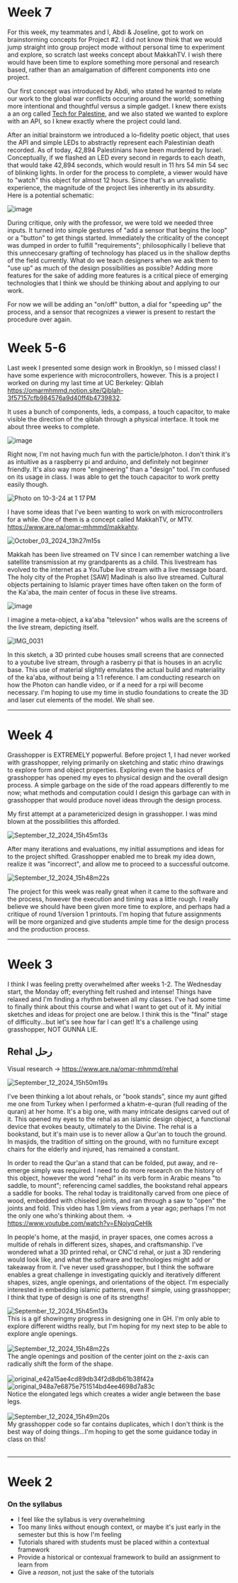 # Week 7
For this week, my teammates and I, Abdi & Joseline, got to work on brainstorming concepts for Project #2. I did not know think that we would jump straight into group project mode without personal time to experiment and explore, so scratch last weeks concept about MakkahTV. I wish there would have been time to explore something more personal and research based, rather than an amalgamation of different components into one project. 

Our first concept was introduced by Abdi, who stated he wanted to relate our work to the global war conflicts occuring around the world; something more intentional and thoughtful versus a simple gadget. I knew there exists a an org called [Tech for Palestine](https://data.techforpalestine.org/), and we also stated we wanted to explore with an API, so I knew exactly where the project could land. 

After an initial brainstorm we introduced a lo-fidelity poetic object, that uses the API and simple LEDs to abstractly represent each Palestinian death recorded. As of today, 42,894 Palestinians have been murdered by Israel. Conceptually, if we flashed an LED every second in regards to each death, that would take 42,894 seconds, which would result in 11 hrs 54 min 54 sec of blinking lights. In order for the process to complete, a viewer would have to "watch" this object for almost 12 hours. Since that's an unrealistic experience, the magnitude of the project lies inherently in its absurdity. Here is a potential schematic: 

![image](https://github.com/user-attachments/assets/90f6bc74-5db0-4e49-ae5d-3eaea2774af7)

During critique, only with the professor, we were told we needed three inputs. It turned into simple gestures of "add a sensor that begins the loop" or a "button" to get things started. Immediately the criticality of the concept was dumped in order to fulfill "requirements"; philosophically I believe that this unneccesary grafting of technology has placed us in the shallow depths of the field currently. What do we teach designers when we ask them to "use up" as much of the design possibilities as possible? Adding more features for the sake of adding more features is a critical piece of emerging technologies that I think we should be thinking about and applying to our work. 

For now we will be adding an "on/off" button, a dial for "speeding up" the process, and a sensor that recognizes a viewer is present to restart the procedure over again. 

# Week 5-6
Last week I presented some design work in Brooklyn, so I missed class! I have some experience with microcontrollers, however. This is a project I worked on during my last time at UC Berkeley: Qiblah https://omarmhmmd.notion.site/Qiblah-3f57157cfb984576a9d40ff4b4739832.

It uses a bunch of components, leds, a compass, a touch capacitor, to make visible the direction of the qiblah through a physical interface. It took me about three weeks to complete.

![image](https://github.com/user-attachments/assets/6ee16a69-c828-4f7b-abd3-d363743d0dce)

Right now, I'm not having much fun with the particle/photon. I don't think it's as intuitive as a raspberry pi and arduino, and definitely not beginner friendly. It's also way more "engineering" than a "design" tool. I'm confused on its usage in class. I was able to get the touch capacitor to work pretty easily though.

![Photo on 10-3-24 at 1 17 PM](https://github.com/user-attachments/assets/b8020e50-61dd-4c10-8811-d317df5bdfc6)

I have some ideas that I've been wanting to work on with microcontrollers for a while. One of them is a concept called MakkahTV, or MTV. https://www.are.na/omar-mhmmd/makkahtv.

![October_03_2024_13h27m15s](https://github.com/user-attachments/assets/44a24870-aa25-4908-9ebd-8df3f3841108)

Makkah has been live streamed on TV since I can remember watching a live satellite transmission at my grandparents as a child. This livestream has evolved to the internet as a YouTube live stream with a live message board. The holy city of the Prophet [SAW] Madinah is also live streamed. Cultural objects pertaining to Islamic prayer times have often taken on the form of the Ka'aba, the main center of focus in these live streams.

![image](https://github.com/user-attachments/assets/cf501503-66c4-4eea-b62e-d5357bfd9703)

I imagine a meta-object, a ka'aba "televsion" whos walls are the screens of the live stream, depicting itself. 

![IMG_0031](https://github.com/user-attachments/assets/15265d24-23ff-4e4d-a8b7-4acfd02cd917)

In this sketch, a 3D printed cube houses small screens that are connected to a youtube live stream, through a rasberry pi that is houses in an acrylic base. This use of material slightly emulates the actual build and materiality of the ka'aba, without being a 1:1 reference. I am conducting research on how the Photon can handle video, or if a need for a rpi will become necessary. I'm hoping to use my time in studio foundations to create the 3D and laser cut elements of the model. We shall see.

---
# Week 4
Grasshopper is EXTREMELY popwerful. Before project 1, I had never worked with grasshopper, relying primarily on sketching and static rhino drawings to explore form and object properties. Exploring even the basics of grasshopper has opened my eyes to physical design and the overall design process. A simple garbage on the side of the road appears differently to me now; what methods and computation could I design this garbage can with in grasshopper that would produce novel ideas through the design process. 

My first attempt at a parametericized design in grasshopper. I was mind blown at the possibilities this afforded. 

![September_12_2024_15h45m13s](https://github.com/user-attachments/assets/1292295e-0c0f-4e42-b5e4-30f83bc62335)

After many iterations and evaluations, my initial assumptions and ideas for to the project shifted. Grasshopper enabled me to break my idea down, realize it was "incorrect", and allow me to proceed to a successful outcome. 

![September_12_2024_15h48m22s](https://github.com/user-attachments/assets/a761c65e-8f52-467f-9e7a-e402a59da72b)

The project for this week was really great when it came to the software and the process, however the execution and timing was a little rough. I really believe we should have been given more time to explore, and perhaps had a critique of round 1/version 1 printouts. I'm hoping that future assignments will be more organized and give students ample time for the design process and the production process. 

---
# Week 3
I think I was feeling pretty overwhelmed after weeks 1-2. The Wednesday start, the Monday off; everything felt rushed and intense! Things have relaxed and I'm finding a rhythm between all my classes. I've had some time to finally think about this course and what I want to get out of it. My initial sketches and ideas for project one are below. I think this is the "final" stage of difficulty...but let's see how far I can get! It's a challenge using grasshopper, NOT GUNNA LIE. 

## Rehal رحل
Visual research -> https://www.are.na/omar-mhmmd/rehal

![September_12_2024_15h50m19s](https://github.com/user-attachments/assets/4cf77dc6-28ec-47b9-9b37-f013033d5238)


I've been thinking a lot about rehals, or "book stands", since my aunt gifted me one from Turkey when I performed a khatm-e-quran (full reading of the quran) at her home. It's a big one, with many intricate designs carved out of it. This opened my eyes to the rehal as an islamic design object, a functional device that evokes beauty, ultimately to the Divine. The rehal is a bookstand, but it's main use is to never allow a Qur'an to touch the ground. In masjids, the tradition of sitting on the ground, with no furniture except chairs for the elderly and injured, has remained a constant.

In order to read the Qur'an a stand that can be folded, put away, and re-emerge simply was required. I need to do more research on the history of this object, however the word "rehal" in its verb form in Arabic means "to saddle, to mount"; referencing camel saddles, the bookstand rehal appears a saddle for books. The rehal today is traiditonally carved from one piece of wood, embedded with chiseled joints, and ran through a saw to "open" the joints and fold. This video has 1.9m views from a year ago; perhaps I'm not the only one who's thinking about them. -> https://www.youtube.com/watch?v=ENoiyqCeHlk

In people's home, at the masjid, in prayer spaces, one comes across a multide of rehals in different sizes, shapes, and craftsmanship. I've wondered what a 3D printed rehal, or CNC'd rehal, or just a 3D rendering would look like, and what the software and technologies might add or takeaway from it. I've never used grasshopper, but I think the software enables a great challenge in investigating quickly and iteratively different shapes, sizes, angle openings, and orientations of the object. I'm especially interested in embedding islamic patterns, even if simple, using grasshopper; I think that type of design is one of its strengths!


![September_12_2024_15h45m13s](https://github.com/user-attachments/assets/d747c775-e2cb-4cdd-bcfe-75f198bdf7eb)
<br>
This is a gif showingmy progress in designing one in GH. I'm only able to explore different widths really, but I'm hoping for my next step to be able to explore angle openings. 
<br>
<br>
![September_12_2024_15h48m22s](https://github.com/user-attachments/assets/d13856e9-3f4b-4329-8c62-3c786d18ee95)
<br>
The angle openings and position of the center joint on the z-axis can radically shift the form of the shape. 
<br>
<br>
![original_e42a15ae4cd89db34f2d8db61b38f42a](https://github.com/user-attachments/assets/e4143d7f-0893-48ce-a267-ad9b76bf781d)
![original_948a7e6875e751514bd4ee4698d7a83c](https://github.com/user-attachments/assets/806f03c4-b890-4218-b1d3-dd6e9cda94fa)
<br>
Notice the elongated legs which creates a wider angle between the base legs.
<br>
<br>
![September_12_2024_15h49m20s](https://github.com/user-attachments/assets/ac886e32-f788-4f0d-a585-1683be599d72)
<br>
My grasshopper code so far contains duplicates, which I don't think is the best way of doing things...I'm hoping to get the some guidance today in class on this!
<br>
<br>

---

# Week 2

### On the syllabus
* I feel like the syllabus is very overwhelming
* Too many links without enough context, or maybe it's just early in the semester but this is how I'm feeling
* Tutorials shared with students must be placed within a contextual framework
* Provide a historical or contexual framework to build an assignment to learn from
* Give a *reason*, not just the sake of the tutorials

